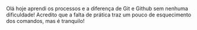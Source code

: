 Olá hoje aprendi os processos e a diferença de Git e Github sem nenhuma dificuldade! Acredito que a falta de prática traz um pouco de esquecimento dos comandos, mas é tranquilo!
